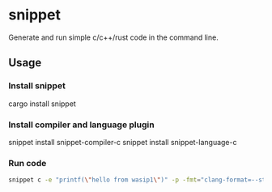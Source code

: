# snippet

Generate and run simple c/c++/rust code in the command line.

## Usage

### Install snippet

cargo install snippet

### Install compiler and language plugin

snippet install snippet-compiler-c
snippet install snippet-language-c

### Run code


```sh
snippet c -e "printf(\"hello from wasip1\")" -p -fmt="clang-format=--style=GNU" -cat="bat=-l=C"
```

